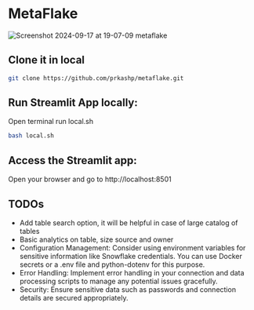# MetaFlake

![Screenshot 2024-09-17 at 19-07-09 metaflake](https://github.com/user-attachments/assets/d8bb3029-ae41-4c7d-ae9c-201af6849706)

## Clone it in local
```bash
git clone https://github.com/prkashp/metaflake.git
```

## Run Streamlit App locally:

Open terminal run local.sh
```bash
bash local.sh
```

## Access the Streamlit app:

Open your browser and go to http://localhost:8501

## TODOs
- Add table search option, it will be helpful in case of large catalog of tables
- Basic analytics on table, size source and owner
- Configuration Management: Consider using environment variables for sensitive information like Snowflake credentials. You can use Docker secrets or a .env file and python-dotenv for this purpose.
- Error Handling: Implement error handling in your connection and data processing scripts to manage any potential issues gracefully.
- Security: Ensure sensitive data such as passwords and connection details are secured appropriately.
